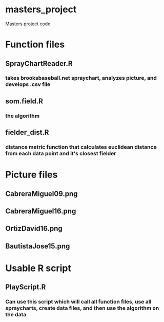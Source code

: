 # masters_project
Masters project code

# Function files
## SprayChartReader.R
### takes brooksbaseball.net spraychart, analyzes picture, and develops .csv file
## som.field.R
### the algorithm
## fielder_dist.R
### distance metric function that calculates euclidean distance from each data point and it's closest fielder

# Picture files
## CabreraMiguel09.png
## CabreraMiguel16.png
## OrtizDavid16.png
## BautistaJose15.png

# Usable R script
## PlayScript.R
### Can use this script which will call all function files, use all spraycharts, create data files, and then use the algorithm on the data
